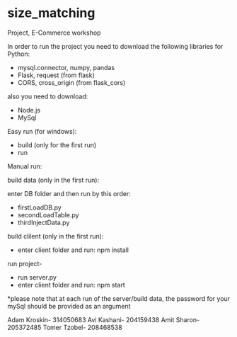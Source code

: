 # size_matching
Project, E-Commerce workshop

In order to run the project you need to download the following libraries for Python:
- mysql.connector, numpy, pandas
- Flask, request (from flask)
- CORS, cross_origin (from flask_cors)

also you need to download:
- Node.js
- MySql

Easy run (for windows):
- build (only for the first run)
- run

Manual run:

build data (only in the first run):

enter DB folder and then run by this order:
- firstLoadDB.py 
- secondLoadTable.py
- thirdInjectData.py

build clilent (only in the first run):
- enter client folder and run: npm install

run project-
- run server.py
- enter client folder and run: npm start

*please note that at each run of the server/build data, 
the password for your mySql should be provided as an argument



Adam Kroskin- 314050683
Avi Kashani- 204159438
Amit Sharon- 205372485
Tomer Tzobel- 208468538
